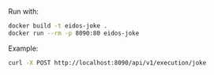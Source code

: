 Run with:

```bash
docker build -t eidos-joke .
docker run --rm -p 8090:80 eidos-joke
```

Example:

```bash
curl -X POST http://localhost:8090/api/v1/execution/joke
```